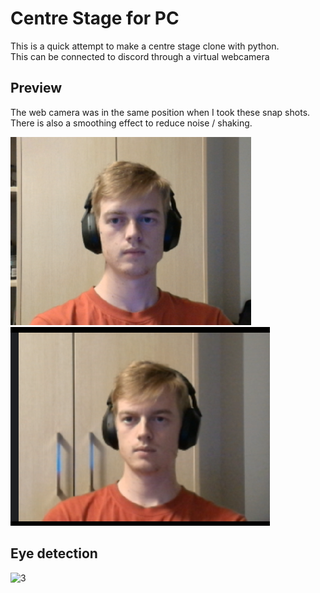 #  Centre Stage for PC
This is a quick attempt to make a centre stage clone with python.  
This can be connected to discord through a virtual webcamera

## Preview
The web camera was in the same position when I took these snap shots.
There is also a smoothing effect to reduce noise / shaking.

![1](https://github.com/John-Moore-UOA/Center-Stage-PC/blob/main/Screenshot%202025-03-11%20211855.png)
![2](https://github.com/John-Moore-UOA/Center-Stage-PC/blob/main/Screenshot%202025-03-11%20211930.png)

## Eye detection
![3](https://github.com/John-Moore-UOA/Centre-Stage-PC/blob/main/eye%20detection.png)

